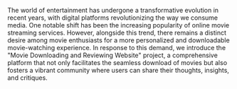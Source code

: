 The world of entertainment has undergone a transformative evolution in recent years, with digital platforms revolutionizing the way we consume media. One notable shift has been the increasing popularity of online movie streaming services. However, alongside this trend, there remains a distinct desire among movie enthusiasts for a more personalized and downloadable movie-watching experience. In response to this demand, we introduce the "Movie Downloading and Reviewing Website" project, a comprehensive platform that not  only facilitates the seamless download of movies but also fosters a vibrant community where users can share their thoughts, insights, and critiques.
